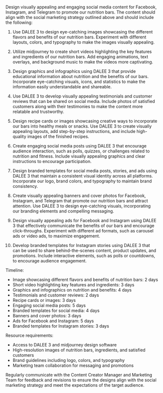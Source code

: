 Design visually appealing and engaging social media content for Facebook, Instagram, and Telegram to promote our nutrition bars. The content should align with the social marketing strategy outlined above and should include the following:

1. Use DALEE 3 to design eye-catching images showcasing the different flavors and benefits of our nutrition bars. Experiment with different layouts, colors, and typography to make the images visually appealing.

2. Utilize midjourney to create short videos highlighting the key features and ingredients of our nutrition bars. Add engaging animations, text overlays, and background music to make the videos more captivating.

3. Design graphics and infographics using DALEE 3 that provide educational information about nutrition and the benefits of our bars. Incorporate eye-catching visuals, icons, and statistics to make the information easily understandable and shareable.

4. Use DALEE 3 to develop visually appealing testimonials and customer reviews that can be shared on social media. Include photos of satisfied customers along with their testimonies to make the content more relatable and trustworthy.

5. Design recipe cards or images showcasing creative ways to incorporate our bars into healthy meals or snacks. Use DALEE 3 to create visually appealing layouts, add step-by-step instructions, and include high-quality images of the finished recipes.

6. Create engaging social media posts using DALEE 3 that encourage audience interaction, such as polls, quizzes, or challenges related to nutrition and fitness. Include visually appealing graphics and clear instructions to encourage participation.

7. Design branded templates for social media posts, stories, and ads using DALEE 3 that maintain a consistent visual identity across all platforms. Incorporate our logo, brand colors, and typography to maintain brand consistency.

8. Create visually appealing banners and cover photos for Facebook, Instagram, and Telegram that promote our nutrition bars and attract attention. Use DALEE 3 to design eye-catching visuals, incorporating our branding elements and compelling messaging.

9. Design visually appealing ads for Facebook and Instagram using DALEE 3 that effectively communicate the benefits of our bars and encourage click-throughs. Experiment with different ad formats, such as carousel ads or video ads, to maximize engagement.

10. Develop branded templates for Instagram stories using DALEE 3 that can be used to share behind-the-scenes content, product updates, and promotions. Include interactive elements, such as polls or countdowns, to encourage audience engagement.

Timeline:

- Image showcasing different flavors and benefits of nutrition bars: 2 days
- Short video highlighting key features and ingredients: 3 days
- Graphics and infographics on nutrition and benefits: 4 days
- Testimonials and customer reviews: 2 days
- Recipe cards or images: 3 days
- Engaging social media posts: 5 days
- Branded templates for social media: 4 days
- Banners and cover photos: 3 days
- Ads for Facebook and Instagram: 5 days
- Branded templates for Instagram stories: 3 days

Resource requirements:
- Access to DALEE 3 and midjourney design software
- High-resolution images of nutrition bars, ingredients, and satisfied customers
- Brand guidelines including logo, colors, and typography
- Marketing team collaboration for messaging and promotions

Regularly communicate with the Content Creator Manager and Marketing Team for feedback and revisions to ensure the designs align with the social marketing strategy and meet the expectations of the target audience.